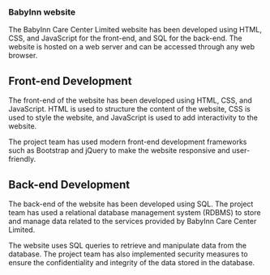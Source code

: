 ### BabyInn website

The BabyInn Care Center Limited website has been developed using HTML, CSS, and JavaScript for the front-end, and SQL for the back-end. The website is hosted on a web server and can be accessed through any web browser.

## Front-end Development

The front-end of the website has been developed using HTML, CSS, and JavaScript. HTML is used to structure the content of the website, CSS is used to style the website, and JavaScript is used to add interactivity to the website.

The project team has used modern front-end development frameworks such as Bootstrap and jQuery to make the website responsive and user-friendly.

## Back-end Development

The back-end of the website has been developed using SQL. The project team has used a relational database management system (RDBMS) to store and manage data related to the services provided by BabyInn Care Center Limited.

The website uses SQL queries to retrieve and manipulate data from the database. The project team has also implemented security measures to ensure the confidentiality and integrity of the data stored in the database.
